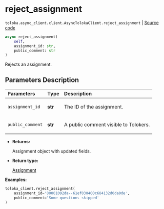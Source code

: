 # reject_assignment
`toloka.async_client.client.AsyncTolokaClient.reject_assignment` | [Source code](https://github.com/Toloka/toloka-kit/blob/v1.2.2/src/async_client/client.py#L0)

```python
async reject_assignment(
    self,
    assignment_id: str,
    public_comment: str
)
```

Rejects an assignment.

## Parameters Description

| Parameters | Type | Description |
| :----------| :----| :-----------|
`assignment_id`|**str**|<p>The ID of the assignment.</p>
`public_comment`|**str**|<p>A public comment visible to Tolokers.</p>

* **Returns:**

  Assignment object with updated fields.

* **Return type:**

  [Assignment](toloka.client.assignment.Assignment.md)

**Examples:**


```python
toloka_client.reject_assignment(
    assignment_id='00001092da--61ef030400c684132d0da0de',
    public_comment='Some questions skipped'
)
```
